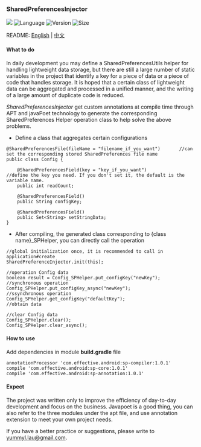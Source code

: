 ### SharedPreferencesInjector
[![](https://travis-ci.org/YummyLau/SharedPreferencesInjector.svg?branch=master)](https://travis-ci.org/YummyLau/SharedPreferencesInjector)
![Language](https://img.shields.io/badge/language-java-orange.svg)
![Version](https://img.shields.io/badge/version-1.0.1-blue.svg)
![Size](https://img.shields.io/badge/size-11K-brightgreen.svg)

README: [English](https://github.com/YummyLau/SharedPreferencesInjector/blob/master/README.md) | [中文](https://github.com/YummyLau/SharedPreferencesInjector/blob/master/README-zh.md)

#### What to do

In daily development you may define a SharedPreferencesUtils helper for handling lightweight data storage, but there are still a large number of static variables in the project that identify a key for a piece of data or a piece of code that handles storage. It is hoped that a certain class of lightweight data can be aggregated and processed in a unified manner, and the writing of a large amount of duplicate code is reduced.

*SharedPreferencesInjector* get custom annotations at compile time through APT and javaPoet technology to generate the corresponding SharedPreferences Helper operation class to help solve the above problems.

* Define a class that aggregates certain configurations

```
@SharedPreferencesFile(fileName = "filename_if_you_want")       //can set the corresponding stored SharedPreferences file name
public class Config {

    @SharedPreferencesField(key = "key_if_you_want")            //define the key you need. If you don't set it, the default is the variable name.
    public int readCount;

    @SharedPreferencesField()
    public String configKey;

    @SharedPreferencesField()
    public Set<String> setStringData;
}
```

* After compiling, the generated class corresponding to {class name}_SPHelper, you can directly call the operation

```
//global initialization once, it is recommended to call in application#create
SharedPreferenceInjector.init(this);

//operation Config data
boolean result = Config_SPHelper.put_configKey("newKey");       //synchronous operation
Config_SPHelper.put_configKey_async("newKey");                  //ssynchronous operation
Config_SPHelper.get_configKey("defaultKey");                    //obtain data

//clear Config data
Config_SPHelper.clear();
Config_SPHelper.clear_async();
```

#### How to use
Add dependencies in module **build.gradle** file
```
annotationProcessor 'com.effective.android:sp-compiler:1.0.1'
compile 'com.effective.android:sp-core:1.0.1'
compile 'com.effective.android:sp-annotation:1.0.1'
```

#### Expect
The project was written only to improve the efficiency of day-to-day development and focus on the business. Javapoet is a good thing, you can also refer to the three modules under the apt file, and use annotation extension to meet your own project needs.

If you have a better practice or suggestions, please write to yummyl.lau@gmail.com.
